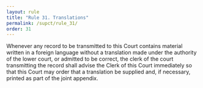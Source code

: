 ```yaml
---
layout: rule
title: "Rule 31. Translations"
permalink: /supct/rule_31/
order: 31
---
```


Whenever any record to be transmitted to this Court contains material written in a foreign language without a translation made under the authority of the lower court, or admitted to be correct, the clerk of the court transmitting the record shall advise the Clerk of this Court immediately so that this Court may order that a translation be supplied and, if necessary, printed as part of the joint appendix.
